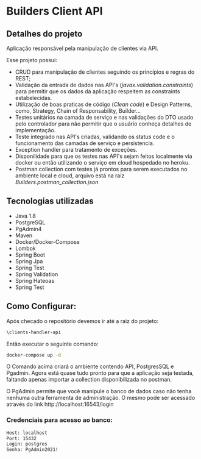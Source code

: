 # Builders Client API

## Detalhes do projeto

Aplicação responsável pela manipulação de clientes via API. 

Esse projeto possui:

- CRUD para manipulação de clientes seguindo os princípios e regras do REST;
- Validação da entrada de dados nas API's (*javax.validation.constraints*) para permitir que os dados da aplicação respeitem as constraints estabelecidas.
- Utilização de boas praticas de código (*Clean code*) e Design Patterns, como, Strategy, Chain of Responsability, Builder...
- Testes unitários na camada de serviço e nas validações do DTO usado pelo controlador para não permitir que o usuário conheça detalhes de implementação.
- Teste integrado nas API's criadas, validando os status code e o funcionamento das camadas de serviço e persistencia.
- Exception handler para tratamento de exceções.
- Disponilidade para que os testes nas API's sejam feitos localmente via docker ou então utilizando o serviço em cloud hospedado no heroku.
- Postman collection com testes já prontos para serem executados no ambiente local e cloud, arquivo está na raiz *Builders.postman_collection.json*

## Tecnologias utilizadas

- Java 1.8
- PostgreSQL
- PgAdmin4
- Maven
- Docker/Docker-Compose
- Lombok
- Spring Boot
- Spring Jpa
- Spring Test
- Spring Validation
- Spring Hateoas
- Spring Test

## Como Configurar:

Após checado o repositório devemos ir até a raiz do projeto:

```bash
\clients-handler-api
```

Então executar o seguinte comando:

```bash
docker-compose up -d
```

O Comando acima criará o ambiente contendo API, PostgresSQL e Pgadmin.
Agora está quase tudo pronto para que a aplicação seja testada, faltando apenas importar a collection disponibilizada no postman.

O PgAdmin permite que você manipule o banco de dados caso não tenha nenhuma outra ferramenta de administração. O mesmo pode ser acessado através do link http://localhost:16543/login

### Credenciais para acesso ao banco:

```bash
Host: localhost
Port: 15432
Login: postgres
Senha: PgAdmin2021!
```


